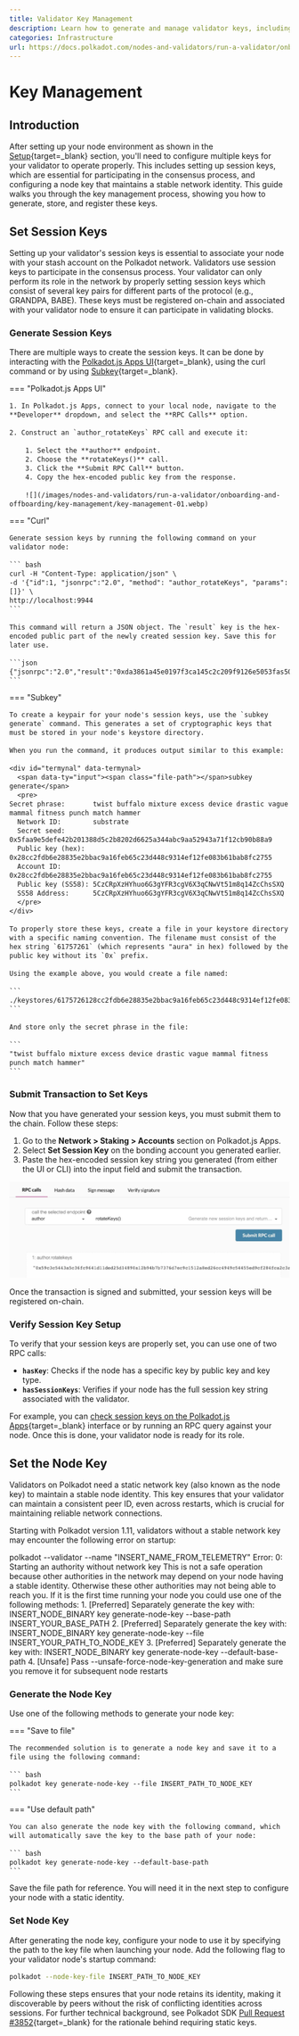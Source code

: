 ```yaml
---
title: Validator Key Management
description: Learn how to generate and manage validator keys, including session keys for consensus participation and node keys for maintaining a stable network identity.
categories: Infrastructure
url: https://docs.polkadot.com/nodes-and-validators/run-a-validator/onboarding-and-offboarding/key-management/
---
```


# Key Management

## Introduction

After setting up your node environment as shown in the [Setup](/nodes-and-validators/run-a-validator/onboarding-and-offboarding/set-up-validator/){target=\_blank} section, you'll need to configure multiple keys for your validator to operate properly. This includes setting up session keys, which are essential for participating in the consensus process, and configuring a node key that maintains a stable network identity. This guide walks you through the key management process, showing you how to generate, store, and register these keys.

## Set Session Keys

Setting up your validator's session keys is essential to associate your node with your stash account on the Polkadot network. Validators use session keys to participate in the consensus process. Your validator can only perform its role in the network by properly setting session keys which consist of several key pairs for different parts of the protocol (e.g., GRANDPA, BABE). These keys must be registered on-chain and associated with your validator node to ensure it can participate in validating blocks.

### Generate Session Keys

There are multiple ways to create the session keys. It can be done by interacting with the [Polkadot.js Apps UI](https://polkadot.js.org/apps/#/explorer){target=\_blank}, using the curl command or by using [Subkey](https://paritytech.github.io/polkadot-sdk/master/subkey/index.html){target=\_blank}.

=== "Polkadot.js Apps UI"

    1. In Polkadot.js Apps, connect to your local node, navigate to the **Developer** dropdown, and select the **RPC Calls** option.

    2. Construct an `author_rotateKeys` RPC call and execute it:

        1. Select the **author** endpoint.
        2. Choose the **rotateKeys()** call.
        3. Click the **Submit RPC Call** button.
        4. Copy the hex-encoded public key from the response.

        ![](/images/nodes-and-validators/run-a-validator/onboarding-and-offboarding/key-management/key-management-01.webp)

=== "Curl"

    Generate session keys by running the following command on your validator node:

    ``` bash
    curl -H "Content-Type: application/json" \
    -d '{"id":1, "jsonrpc":"2.0", "method": "author_rotateKeys", "params":[]}' \
    http://localhost:9944
    ```

    This command will return a JSON object. The `result` key is the hex-encoded public part of the newly created session key. Save this for later use.
    
    ```json
    {"jsonrpc":"2.0","result":"0xda3861a45e0197f3ca145c2c209f9126e5053fas503e459af4255cf8011d51010","id":1}
    ```

=== "Subkey"

    To create a keypair for your node's session keys, use the `subkey generate` command. This generates a set of cryptographic keys that must be stored in your node's keystore directory.

    When you run the command, it produces output similar to this example:

    <div id="termynal" data-termynal>
      <span data-ty="input"><span class="file-path"></span>subkey generate</span>
      <pre>
    Secret phrase:       twist buffalo mixture excess device drastic vague mammal fitness punch match hammer
      Network ID:        substrate
      Secret seed:       0x5faa9e5defe42b201388d5c2b8202d6625a344abc9aa52943a71f12cb90b88a9
      Public key (hex):  0x28cc2fdb6e28835e2bbac9a16feb65c23d448c9314ef12fe083b61bab8fc2755
      Account ID:        0x28cc2fdb6e28835e2bbac9a16feb65c23d448c9314ef12fe083b61bab8fc2755
      Public key (SS58): 5CzCRpXzHYhuo6G3gYFR3cgV6X3qCNwVt51m8q14ZcChsSXQ
      SS58 Address:      5CzCRpXzHYhuo6G3gYFR3cgV6X3qCNwVt51m8q14ZcChsSXQ
      </pre>
    </div>

    To properly store these keys, create a file in your keystore directory with a specific naming convention. The filename must consist of the hex string `61757261` (which represents "aura" in hex) followed by the public key without its `0x` prefix.

    Using the example above, you would create a file named:

    ```
    ./keystores/6175726128cc2fdb6e28835e2bbac9a16feb65c23d448c9314ef12fe083b61bab8fc2755
    ```

    And store only the secret phrase in the file:

    ```
    "twist buffalo mixture excess device drastic vague mammal fitness punch match hammer"
    ```

### Submit Transaction to Set Keys

Now that you have generated your session keys, you must submit them to the chain. Follow these steps:

1. Go to the **Network > Staking > Accounts** section on Polkadot.js Apps.
2. Select **Set Session Key** on the bonding account you generated earlier.
3. Paste the hex-encoded session key string you generated (from either the UI or CLI) into the input field and submit the transaction.

![](/images/nodes-and-validators/run-a-validator/onboarding-and-offboarding/key-management/key-management-02.webp)

Once the transaction is signed and submitted, your session keys will be registered on-chain.

### Verify Session Key Setup

To verify that your session keys are properly set, you can use one of two RPC calls:

- **`hasKey`**: Checks if the node has a specific key by public key and key type.
- **`hasSessionKeys`**: Verifies if your node has the full session key string associated with the validator.

For example, you can [check session keys on the Polkadot.js Apps](https://polkadot.js.org/apps/#/rpc){target=\_blank} interface or by running an RPC query against your node. Once this is done, your validator node is ready for its role.

## Set the Node Key

Validators on Polkadot need a static network key (also known as the node key) to maintain a stable node identity. This key ensures that your validator can maintain a consistent peer ID, even across restarts, which is crucial for maintaining reliable network connections.

Starting with Polkadot version 1.11, validators without a stable network key may encounter the following error on startup:

<div id="termynal" data-termynal>
  <span data-ty="input"><span class="file-path"></span>polkadot --validator --name "INSERT_NAME_FROM_TELEMETRY"</span>
  <span data-ty>Error:</span>
  <span data-ty>0: Starting an authority without network key</span>
  <span data-ty>This is not a safe operation because other authorities in the network may depend on your node having a stable identity.</span>
  <span data-ty>Otherwise these other authorities may not being able to reach you.</span>
  <span data-ty>If it is the first time running your node you could use one of the following methods:</span>
  <span data-ty>1. [Preferred] Separately generate the key with: INSERT_NODE_BINARY key generate-node-key --base-path INSERT_YOUR_BASE_PATH</span>
  <span data-ty>2. [Preferred] Separately generate the key with: INSERT_NODE_BINARY key generate-node-key --file INSERT_YOUR_PATH_TO_NODE_KEY</span>
  <span data-ty>3. [Preferred] Separately generate the key with: INSERT_NODE_BINARY key generate-node-key --default-base-path</span>
  <span data-ty>4. [Unsafe] Pass --unsafe-force-node-key-generation and make sure you remove it for subsequent node restarts</span>
  <span data-ty="input"><span class="file-path"></span></span>
</div>

### Generate the Node Key

Use one of the following methods to generate your node key:

=== "Save to file"

    The recommended solution is to generate a node key and save it to a file using the following command:

    ``` bash
    polkadot key generate-node-key --file INSERT_PATH_TO_NODE_KEY
    ```
    
=== "Use default path"

    You can also generate the node key with the following command, which will automatically save the key to the base path of your node:

    ``` bash
    polkadot key generate-node-key --default-base-path
    ```

Save the file path for reference. You will need it in the next step to configure your node with a static identity.

### Set Node Key

After generating the node key, configure your node to use it by specifying the path to the key file when launching your node. Add the following flag to your validator node's startup command:

``` bash
polkadot --node-key-file INSERT_PATH_TO_NODE_KEY
```

Following these steps ensures that your node retains its identity, making it discoverable by peers without the risk of conflicting identities across sessions. For further technical background, see Polkadot SDK [Pull Request #3852](https://github.com/paritytech/polkadot-sdk/pull/3852){target=\_blank} for the rationale behind requiring static keys.
